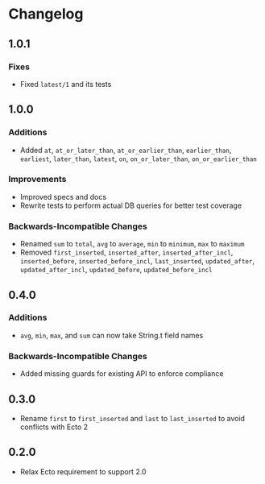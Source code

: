 # Changelog

## 1.0.1

### Fixes

* Fixed `latest/1` and its tests


## 1.0.0

### Additions

* Added `at`, `at_or_later_than`, `at_or_earlier_than`, `earlier_than`, `earliest`, `later_than`, `latest`, `on`, `on_or_later_than`, `on_or_earlier_than`

### Improvements

* Improved specs and docs
* Rewrite tests to perform actual DB queries for better test coverage

### Backwards-Incompatible Changes

* Renamed `sum` to `total`, `avg` to `average`, `min` to `minimum`, `max` to `maximum`
* Removed `first_inserted`, `inserted_after`, `inserted_after_incl`, `inserted_before`, `inserted_before_incl`, `last_inserted`, `updated_after`, `updated_after_incl`, `updated_before`, `updated_before_incl`


## 0.4.0

### Additions

* `avg`, `min`, `max`, and `sum` can now take String.t field names

### Backwards-Incompatible Changes

* Added missing guards for existing API to enforce compliance


## 0.3.0

* Rename `first` to `first_inserted` and `last` to `last_inserted` to avoid conflicts with Ecto 2


## 0.2.0

* Relax Ecto requirement to support 2.0
